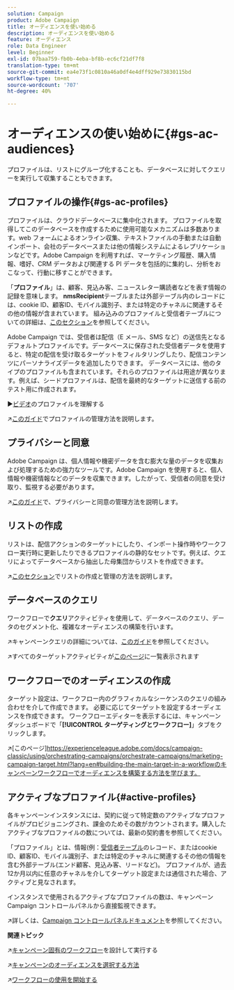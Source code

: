 ```yaml
---
solution: Campaign
product: Adobe Campaign
title: オーディエンスを使い始める
description: オーディエンスを使い始める
feature: オーディエンス
role: Data Engineer
level: Beginner
exl-id: 07baa759-fb0b-4eba-bf8b-ec6cf21df7f8
translation-type: tm+mt
source-git-commit: ea4e73f1c0810a46a0df4e4dff929e73830115bd
workflow-type: tm+mt
source-wordcount: '707'
ht-degree: 40%

---
```


# オーディエンスの使い始めに{#gs-ac-audiences}

プロファイルは、リストにグループ化することも、データベースに対してクエリーを実行して収集することもできます。

## プロファイルの操作{#gs-ac-profiles}

プロファイルは、クラウドデータベースに集中化されます。 プロファイルを取得してこのデータベースを作成するために使用可能なメカニズムは多数あります。web フォームによるオンライン収集、テキストファイルの手動または自動インポート、会社のデータベースまたは他の情報システムによるレプリケーションなどです。Adobe Campaign を利用すれば、マーケティング履歴、購入情報、嗜好、CRM データおよび関連する PI データを包括的に集約し、分析をおこなって、行動に移すことができます。

「**プロファイル**」は、顧客、見込み客、ニュースレター購読者などを表す情報の記録を意味します。
**nmsRecipient**&#x200B;テーブルまたは外部テーブル内のレコードには、cookie ID、顧客ID、モバイル識別子、または特定のチャネルに関連するその他の情報が含まれています。 組み込みのプロファイルと受信者テーブルについての詳細は、[このセクション](../dev/datamodel.md#ootb-profiles)を参照してください。

Adobe Campaign では、受信者は配信（E メール、SMS など）の送信先となるデフォルトプロファイルです。データベースに保存された受信者データを使用すると、特定の配信を受け取るターゲットをフィルタリングしたり、配信コンテンツにパーソナライズデータを追加したりできます。 データベースには、他のタイプのプロファイルも含まれています。それらのプロファイルは用途が異なります。例えば、シードプロファイルは、配信を最終的なターゲットに送信する前のテスト用に作成されます。

:arrow_forward:[ビデオ](https://video.tv.adobe.com/v/35611?quality=12)のプロファイルを理解する

:arrow_upper_right:[このガイド](https://experienceleague.adobe.com/docs/campaign-classic/using/getting-started/profile-management/about-profiles.html?target=&quot;_blank&quot;)でプロファイルの管理方法を説明します。

## プライバシーと同意

Adobe Campaign は、個人情報や機密データを含む膨大な量のデータを収集および処理するための強力なツールです。Adobe Campaign を使用すると、個人情報や機密情報などのデータを収集できます。したがって、受信者の同意を受け取り、監視する必要があります。

:arrow_upper_right:[このガイド](https://experienceleague.corp.adobe.com/docs/campaign-classic/using/getting-started/privacy/privacy-and-recommendations.html)で、プライバシーと同意の管理方法を説明します。


## リストの作成

リストは、配信アクションのターゲットにしたり、インポート操作時やワークフロー実行時に更新したりできるプロファイルの静的なセットです。例えば、クエリによってデータベースから抽出した母集団からリストを作成できます。

:arrow_upper_right:[このセクション](https://experienceleague.adobe.com/docs/campaign-classic/using/getting-started/profile-management/creating-and-managing-lists.html)でリストの作成と管理の方法を説明します。

## データベースのクエリ

ワークフローで&#x200B;**クエリ**&#x200B;アクティビティを使用して、データベースのクエリ、データのセグメント化、複雑なオーディエンスの構築を行います。

:arrow_upper_right:キャンペーンクエリの詳細については、[このガイド](https://experienceleague.adobe.com/docs/campaign-classic/using/automating-with-workflows/introduction/targeting-data.html)を参照してください。

:arrow_upper_right:すべてのターゲットアクティビティが[このページ](https://experienceleague.adobe.com/docs/campaign-classic/using/automating-with-workflows/targeting-activities/about-targeting-activities.html)に一覧表示されます

## ワークフローでのオーディエンスの作成

ターゲット設定は、ワークフロー内のグラフィカルなシーケンスのクエリの組み合わせを介して作成できます。 必要に応じてターゲットを設定するオーディエンスを作成できます。 ワークフローエディターを表示するには、キャンペーンダッシュボードで「**[!UICONTROL ターゲティングとワークフロー]**」タブをクリックします。

:arrow_upper_right:[このページ]https://experienceleague.adobe.com/docs/campaign-classic/using/orchestrating-campaigns/orchestrate-campaigns/marketing-campaign-target.html?lang=en#building-the-main-target-in-a-workflowのキャンペーンワークフローでオーディエンスを構築する方法を学びます。


## アクティブなプロファイル{#active-profiles}

各キャンペーンインスタンスには、契約に従って特定数のアクティブなプロファイルがプロビジョニングされ、課金のためその数がカウントされます。購入したアクティブなプロファイルの数については、最新の契約書を参照してください。

「プロファイル」とは、情報(例：[受信者テーブル](../dev/datamodel.md)のレコード、またはcookie ID、顧客ID、モバイル識別子、または特定のチャネルに関連するその他の情報を含む外部テーブル(エンド顧客、見込み客、リードなど)。 プロファイルが、過去12か月以内に任意のチャネルを介してターゲット設定または通信された場合、アクティブと見なされます。

インスタンスで使用されるアクティブなプロファイルの数は、キャンペーンCampaign コントロールパネルから直接監視できます。

:arrow_upper_right:詳しくは、[Campaign コントロールパネルドキュメント](https://docs.adobe.com/content/help/ja-JP/control-panel/using/performance-monitoring/active-profiles-monitoring.html)を参照してください。


**関連トピック**

:arrow_upper_right:[キャンペーン固有のワークフロー](https://experienceleague.adobe.com/docs/campaign-classic/using/automating-with-workflows/introduction/building-a-workflow.html)を設計して実行する

:arrow_upper_right:[キャンペーンのオーディエンスを選択する方法](https://experienceleague.adobe.com/docs/campaign-classic/using/orchestrating-campaigns/orchestrate-campaigns/marketing-campaign-target.html)

:arrow_upper_right:[ワークフローの使用を開始する](https://experienceleague.adobe.com/docs/campaign-classic/using/automating-with-workflows/introduction/about-workflows.html)
